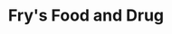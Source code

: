 ---
title: "Fry's Food and Drug"
url: /avondale/frys-food-and-drug-west-buckeye-road/
shop: Supermarkt
---